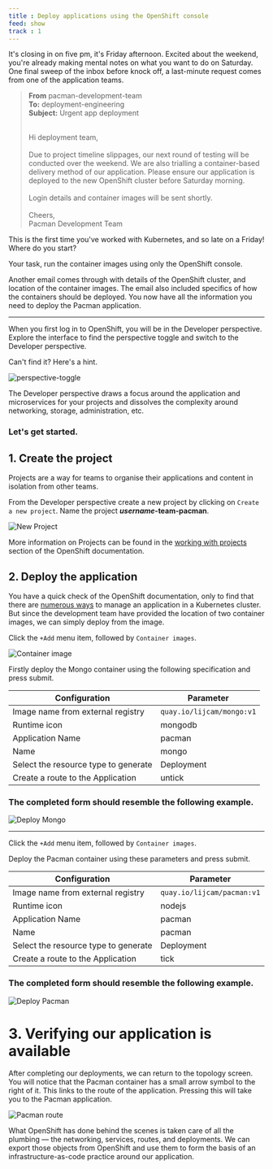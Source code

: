 ```yaml
---
title : Deploy applications using the OpenShift console
feed: show
track : 1
---
```

It's closing in on five pm, it's Friday afternoon. Excited about the weekend, you're already making mental notes on what you want to do on Saturday.
One final sweep of the inbox before knock off, a last-minute request comes from one of the application teams.
<blockquote>
  <b>From</b> pacman-development-team<br>
  <b>To:</b> deployment-engineering<br>
  <b>Subject:</b> Urgent app deployment<br><br>

  Hi deployment team,
  <br><br>
  Due to project timeline slippages, our next round of testing will be conducted over the weekend. We are also trialling a container-based delivery method of our application.
  Please ensure our application is deployed to the new OpenShift cluster before Saturday morning.
  <br><br>
  Login details and container images will be sent shortly.
  <br><br>
  Cheers,<br>
  Pacman Development Team
</blockquote>
This is the first time you've worked with Kubernetes, and so late on a Friday! Where do you start?

Your task, run the container images using only the OpenShift console.


Another email comes through with details of the OpenShift cluster, and location of the container images.
The email also included specifics of how the containers should be deployed.
You now have all the information you need to deploy the Pacman application.
<hr>
When you first log in to OpenShift, you will be in the Developer perspective. Explore the interface to find the perspective toggle and switch to the Developer perspective.

Can't find it? Here's a hint.

![perspective-toggle](../assets/img/perspective-toggle.png)

The Developer perspective draws a focus around the application and microservices for your projects and dissolves the complexity around networking, storage, administration, etc.

### Let's get started.

## 1. Create the project

Projects are a way for teams to organise their applications and content in isolation from other teams.

From the Developer perspective create a new project by clicking on `Create a new project`.
Name the project **_username_-team-pacman**.

![New Project](../assets/img/create-new-project.png)

More information on Projects can be found in the [working with projects](https://docs.openshift.com/container-platform/4.11/applications/projects/working-with-projects.html "Red Hat OpenShift documentation") section of the OpenShift documentation.

## 2. Deploy the application

You have a quick check of the OpenShift documentation, only to find that there are [numerous ways](https://docs.openshift.com/container-platform/4.11/applications/creating_applications/odc-creating-applications-using-developer-perspective.html "Red Hat OpenShift documentation") to manage an application in a Kubernetes cluster. But since the development team have provided the location of two container images, we can simply deploy from the image.

Click the `+Add` menu item, followed by `Container images`.

![Container image](../assets/img/container-images.png)

Firstly deploy the Mongo container using the following specification and press submit.



| Configuration                        | Parameter                 |
|--------------------------------------|---------------------------|
| Image name from external registry    | `quay.io/lijcam/mongo:v1` |
| Runtime icon                         | mongodb                   |
| Application Name                     | pacman                    |
| Name                                 | mongo                     |
| Select the resource type to generate | Deployment                |
| Create a route to the Application    | untick                    |


### The completed form should resemble the following example.
![Deploy Mongo](../assets/img/deploy-mongo.png)
<hr>

Click the `+Add` menu item, followed by `Container images`.

Deploy the Pacman container using these parameters and press submit.

| Configuration                        | Parameter                  |
|--------------------------------------|----------------------------|
| Image name from external registry    | `quay.io/lijcam/pacman:v1` |
| Runtime icon                         | nodejs                     |
| Application Name                     | pacman                     |
| Name                                 | pacman                     |
| Select the resource type to generate | Deployment                 |
| Create a route to the Application    | tick                       |


### The completed form should resemble the following example.
![Deploy Pacman](../assets/img/deploy-pacman.png)

# 3. Verifying our application is available

After completing our deployments, we can return to the topology screen. You will notice that the Pacman container has a small arrow symbol to the right of it. This links to the route of the application. Pressing this will take you to the Pacman application.

![Pacman route](../assets/img/launch-route.png)

What OpenShift has done behind the scenes is taken care of all the plumbing — the networking, services, routes, and deployments. We can export those objects from OpenShift and use them to form the basis of an infrastructure-as-code practice around our application.